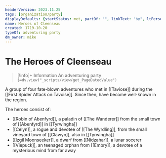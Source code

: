 ```yaml
---
headerVersion: 2023.11.25
tags: [organization/party]
displayDefaults: {startStatus: met, partOf: "", linkText: "by", ltPerson: "by"}
name: Heroes of Cleenseau
created: 1719-10-20
typeOf: adventuring party
dm_owner: mike
---
```

# The Heroes of Cleenseau
>[!info]+ Information
> An adventuring party
> `$=dv.view("_scripts/view/get_PageDatedValue")`

A group of four fate-blown adventures who met in [[Taviose]] during the [[First Spider Attack on Tavoise]]. Since then, have become well-known in the region. 

The heroes consist of:

* [[Robin of Abenfyrd]], a paladin of [[The Wanderer]] from the small town of [[Abenfyrd]] in [[Tyrwingha]]
* [[Celyn]], a rogue and devotee of [[The Wyrdling]], from the small vineyard town of [[Clawyn]], also in [[Tyrwingha]]
* [[Izgil Moonseeker]], a dwarf from [[Nidzahar]], a lunar socerer
* [[Viepuck]], an teenaged orphan from [[Embry]], a devotee of a mysterious mind from far away